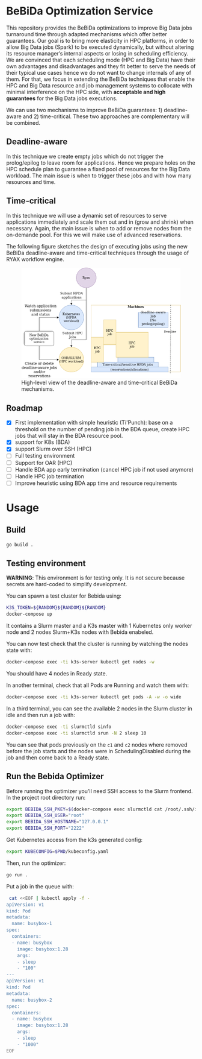 # BeBiDa Optimization Service

This repository provides the BeBiDa optimizations to improve Big Data jobs turnaround time through adapted mechanisms which offer better guarantees. Our goal is to bring more elasticity in HPC platforms, in order to allow Big Data jobs (Spark) to be executed dynamically, but without altering its resource manager’s internal aspects or losing in scheduling efficiency. We are convinced that each scheduling mode (HPC and Big Data) have their own advantages and disadvantages and they fit better to serve the needs of their typical use cases hence we do not want to change internals of any of them. For that, we focus in extending the BeBiDa techniques that enable the HPC and Big Data resource and job management systems to collocate with minimal interference on the HPC side, with **acceptable and high guarantees** for the Big Data jobs executions.

We can use two mechanisms to improve BeBiDa guarantees: 1) deadline-aware and 2) time-critical. These two approaches are complementary will be combined.

## Deadline-aware
In this technique we create empty jobs which do not trigger the prolog/epilog to leave room for applications. Hence we prepare holes on the HPC schedule plan to guarantee a fixed pool of resources for the Big Data workload. The main issue is when to trigger these jobs and with how many resources and time.

## Time-critical
In this technique we will use a dynamic set of resources to serve applications immediately and scale them out and in (grow and shrink) when necessary. Again, the main issue is when to add or remove nodes from the on-demande pool. For this we will make use of advanced reservations.

The following figure sketches the design of executing jobs using the new BeBiDa deadline-aware and time-critical techniques through the usage of RYAX workflow engine.

<!---
![BeBiDa optimizations 1{caption=High-level view of the deadline-aware and time-critical BeBiDa mechanisms.}](./figureBOS.png?raw=true)
-->

<figure>
  <img
  src="./figureBOS.png">
  <figcaption>High-level view of the deadline-aware and time-critical BeBiDa mechanisms.</figcaption>
</figure>

## Roadmap

- [X] First implementation with simple heuristic (Ti'Punch):
    base on a threshold on the number of pending job in the BDA queue, create
    HPC jobs that will stay in the BDA resource pool.
- [X] support for K8s (BDA)
- [X] support Slurm over SSH (HPC)
- [ ] Full testing environment
- [ ] Support for OAR (HPC)
- [ ] Handle BDA app early termination (cancel HPC job if not used anymore)
- [ ] Handle HPC job termination
- [ ] Improve heuristic using BDA app time and resource requirements

# Usage

## Build

```sh
go build .
```

## Testing environment

**WARNING**: This environment is for testing only. It is not secure because
secrets are hard-coded to simplify development.

You can spawn a test cluster for Bebida using:
```sh
K3S_TOKEN=${RANDOM}${RANDOM}${RANDOM}
docker-compose up
```
It contains a Slurm master and a K3s master with 1 Kubernetes only worker node and 2 nodes Slurm+K3s nodes with Bebida enabeled.

You can now test check that the cluster is running by watching the nodes state
with:
```sh
docker-compose exec -ti k3s-server kubectl get nodes -w
```
You should have 4 nodes in Ready state.

In another terminal, check that all Pods are Running and watch them with:
```sh
docker-compose exec -ti k3s-server kubectl get pods -A -w -o wide
```

In a third terminal, you can see the available 2 nodes in the Slurm cluster in idle and then run a job with:
```sh
docker-compose exec -ti slurmctld sinfo
docker-compose exec -ti slurmctld srun -N 2 sleep 10
```

You can see that pods previously on the `c1` and `c2` nodes where removed
before the job starts and the nodes were in SchedulingDisabled during the job
and then come back to a Ready state.

## Run the Bebida Optimizer

Before running the optimizer you'll need SSH access to the Slurm frontend. In
the project root directory run:
```sh
export BEBIDA_SSH_PKEY=$(docker-compose exec slurmctld cat /root/.ssh/id_rsa | base64)
export BEBIDA_SSH_USER="root"
export BEBIDA_SSH_HOSTNAME="127.0.0.1"
export BEBIDA_SSH_PORT="2222"
```

Get Kubernetes access from the k3s generated config:
```sh
export KUBECONFIG=$PWD/kubeconfig.yaml
```

Then, run the optimizer:
```sh
go run .
```

Put a job in the queue with:
```sh
 cat <<EOF | kubectl apply -f -
apiVersion: v1
kind: Pod
metadata:
  name: busybox-1
spec:
  containers:
  - name: busybox
    image: busybox:1.28
    args:
    - sleep
    - "100"
---
apiVersion: v1
kind: Pod
metadata:
  name: busybox-2
spec:
  containers:
  - name: busybox
    image: busybox:1.28
    args:
    - sleep
    - "1000"
EOF
```

